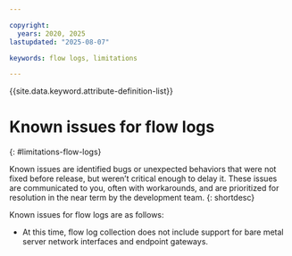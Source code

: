 ```yaml
---

copyright:
  years: 2020, 2025
lastupdated: "2025-08-07"

keywords: flow logs, limitations

---
```


{{site.data.keyword.attribute-definition-list}}

# Known issues for flow logs
{: #limitations-flow-logs}

Known issues are identified bugs or unexpected behaviors that were not fixed before release, but weren’t critical enough to delay it. These issues are communicated to you, often with workarounds, and are prioritized for resolution in the near term by the development team.
{: shortdesc}

Known issues for flow logs are as follows:

* At this time, flow log collection does not include support for bare metal server network interfaces and endpoint gateways.
